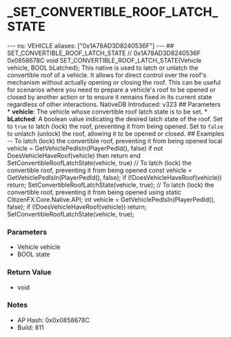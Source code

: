 # _SET_CONVERTIBLE_ROOF_LATCH_STATE

--- ns: VEHICLE aliases: ["0x1A78AD3D8240536F"] --- ## SET_CONVERTIBLE_ROOF_LATCH_STATE  // 0x1A78AD3D8240536F 0x0858678C void SET_CONVERTIBLE_ROOF_LATCH_STATE(Vehicle vehicle, BOOL bLatched);  This native is used to latch or unlatch the convertible roof of a vehicle. It allows for direct control over the roof's mechanism without actually opening or closing the roof. This can be useful for scenarios where you need to prepare a vehicle's roof to be opened or closed by another action or to ensure it remains fixed in its current state regardless of other interactions.  NativeDB Introduced: v323  ## Parameters * **vehicle**: The vehicle whose convertible roof latch state is to be set. * **bLatched**: A boolean value indicating the desired latch state of the roof. Set to `true` to latch (lock) the roof, preventing it from being opened. Set to `false` to unlatch (unlock) the roof, allowing it to be opened or closed.  ## Examples -- To latch (lock) the convertible roof, preventing it from being opened local vehicle = GetVehiclePedIsIn(PlayerPedId(), false) if not DoesVehicleHaveRoof(vehicle) then return end SetConvertibleRoofLatchState(vehicle, true)  // To latch (lock) the convertible roof, preventing it from being opened const vehicle = GetVehiclePedIsIn(PlayerPedId(), false); if (!DoesVehicleHaveRoof(vehicle)) return; SetConvertibleRoofLatchState(vehicle, true);  // To latch (lock) the convertible roof, preventing it from being opened using static CitizenFX.Core.Native.API;  int vehicle = GetVehiclePedIsIn(PlayerPedId(), false); if (!DoesVehicleHaveRoof(vehicle)) return; SetConvertibleRoofLatchState(vehicle, true);

### Parameters
* Vehicle vehicle
* BOOL state

### Return Value
* void

### Notes
* AP Hash: 0x0x0858678C
* Build: 811

